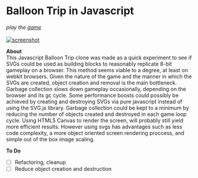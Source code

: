 # Balloon Trip in Javascript

*play the [game](http://kippl.net/balloon/)*
<br>
<br>
[![screenshot](http://kippl.net/balloon/images/screenshot.png "click to goto game.")](http://kippl.net/balloon/)

**About**<br>
This Javascript Balloon Trip clone was made as a quick experiment to see if SVGs could be used as building blocks to reasonably replicate 8-bit gameplay on a browser. This method seems viable to a degree, at least on webkit browsers. Given the nature of the game and the manner in which the SVGs are created, object creation and removal is the main bottleneck. Garbage collection slows down gameplay occasionally, depending on the browser and its gc cycle. Some performance boosts could possibly be achieved by creating and destroying SVGs via pure javascript instead of using the SVG.js library. Garbage collection could be kept to a minimum by reducing the number of objects created and destroyed in each game loop cycle. Using HTML5 Canvas to render the screen, will probably still yield more efficient results. However using svgs has advantages such as less code complexity, a more object oriented screen rendering proccess, and simple out of the box image scaling.

**To Do**<br>
- [ ] Refactoring, cleanup
- [ ] Reduce object creation and destruction